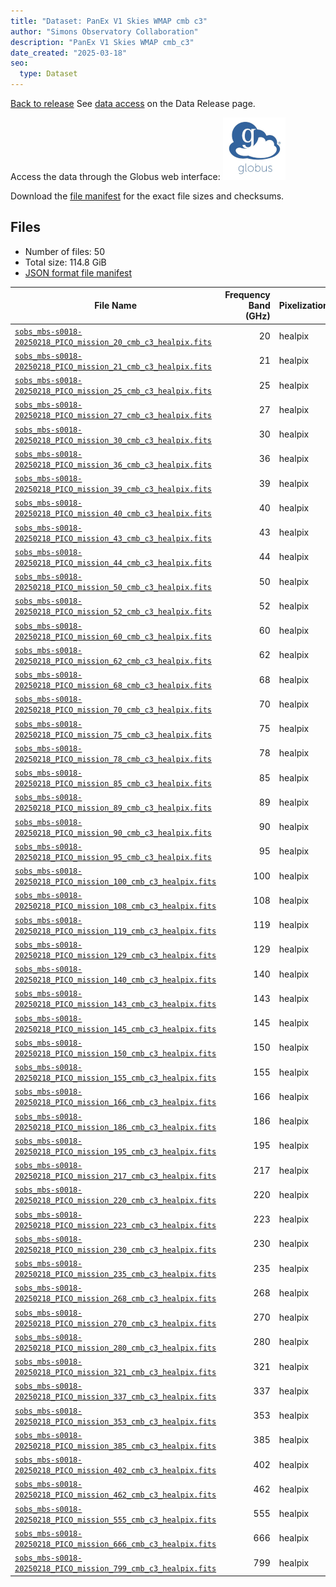 ```yaml
---
title: "Dataset: PanEx V1 Skies WMAP cmb c3"
author: "Simons Observatory Collaboration"
description: "PanEx V1 Skies WMAP cmb_c3"
date_created: "2025-03-18"
seo:
  type: Dataset
---
```


[Back to release](./panexv1-compsep.html#datasets)
See [data access](./panexv1-compsep.html#data-access) on the Data Release page.

Access the data through the Globus web interface: [![Download via Globus](images/globus-logo.png)](https://app.globus.org/file-manager?origin_id=53b2a147-ae9d-4bbf-9d18-3b46d133d4bb&origin_path=%2Fpanexp_v1_compsep%2Fcmb_c3%2F)

Download the [file manifest](https://g-0a470a.6b7bd8.0ec8.data.globus.org/panexp_v1_compsep/cmb_c3/manifest.json) for the exact file sizes and checksums.

## Files

- Number of files: 50
- Total size: 114.8 GiB
- [JSON format file manifest](https://g-0a470a.6b7bd8.0ec8.data.globus.org/panexp_v1_compsep/cmb_c3/manifest.json)

|                                                                                              File Name                                                                                               | Frequency Band (GHz) | Pixelization |  Size   |
| ---------------------------------------------------------------------------------------------------------------------------------------------------------------------------------------------------- | -------------------: | ------------ | ------- |
| [`sobs_mbs-s0018-20250218_PICO_mission_20_cmb_c3_healpix.fits`](https://g-0a470a.6b7bd8.0ec8.data.globus.org/panexp_v1_compsep/cmb_c3/sobs_mbs-s0018-20250218_PICO_mission_20_cmb_c3_healpix.fits)   |                   20 | healpix      | 2.3 GiB |
| [`sobs_mbs-s0018-20250218_PICO_mission_21_cmb_c3_healpix.fits`](https://g-0a470a.6b7bd8.0ec8.data.globus.org/panexp_v1_compsep/cmb_c3/sobs_mbs-s0018-20250218_PICO_mission_21_cmb_c3_healpix.fits)   |                   21 | healpix      | 2.3 GiB |
| [`sobs_mbs-s0018-20250218_PICO_mission_25_cmb_c3_healpix.fits`](https://g-0a470a.6b7bd8.0ec8.data.globus.org/panexp_v1_compsep/cmb_c3/sobs_mbs-s0018-20250218_PICO_mission_25_cmb_c3_healpix.fits)   |                   25 | healpix      | 2.3 GiB |
| [`sobs_mbs-s0018-20250218_PICO_mission_27_cmb_c3_healpix.fits`](https://g-0a470a.6b7bd8.0ec8.data.globus.org/panexp_v1_compsep/cmb_c3/sobs_mbs-s0018-20250218_PICO_mission_27_cmb_c3_healpix.fits)   |                   27 | healpix      | 2.3 GiB |
| [`sobs_mbs-s0018-20250218_PICO_mission_30_cmb_c3_healpix.fits`](https://g-0a470a.6b7bd8.0ec8.data.globus.org/panexp_v1_compsep/cmb_c3/sobs_mbs-s0018-20250218_PICO_mission_30_cmb_c3_healpix.fits)   |                   30 | healpix      | 2.3 GiB |
| [`sobs_mbs-s0018-20250218_PICO_mission_36_cmb_c3_healpix.fits`](https://g-0a470a.6b7bd8.0ec8.data.globus.org/panexp_v1_compsep/cmb_c3/sobs_mbs-s0018-20250218_PICO_mission_36_cmb_c3_healpix.fits)   |                   36 | healpix      | 2.3 GiB |
| [`sobs_mbs-s0018-20250218_PICO_mission_39_cmb_c3_healpix.fits`](https://g-0a470a.6b7bd8.0ec8.data.globus.org/panexp_v1_compsep/cmb_c3/sobs_mbs-s0018-20250218_PICO_mission_39_cmb_c3_healpix.fits)   |                   39 | healpix      | 2.3 GiB |
| [`sobs_mbs-s0018-20250218_PICO_mission_40_cmb_c3_healpix.fits`](https://g-0a470a.6b7bd8.0ec8.data.globus.org/panexp_v1_compsep/cmb_c3/sobs_mbs-s0018-20250218_PICO_mission_40_cmb_c3_healpix.fits)   |                   40 | healpix      | 2.3 GiB |
| [`sobs_mbs-s0018-20250218_PICO_mission_43_cmb_c3_healpix.fits`](https://g-0a470a.6b7bd8.0ec8.data.globus.org/panexp_v1_compsep/cmb_c3/sobs_mbs-s0018-20250218_PICO_mission_43_cmb_c3_healpix.fits)   |                   43 | healpix      | 2.3 GiB |
| [`sobs_mbs-s0018-20250218_PICO_mission_44_cmb_c3_healpix.fits`](https://g-0a470a.6b7bd8.0ec8.data.globus.org/panexp_v1_compsep/cmb_c3/sobs_mbs-s0018-20250218_PICO_mission_44_cmb_c3_healpix.fits)   |                   44 | healpix      | 2.3 GiB |
| [`sobs_mbs-s0018-20250218_PICO_mission_50_cmb_c3_healpix.fits`](https://g-0a470a.6b7bd8.0ec8.data.globus.org/panexp_v1_compsep/cmb_c3/sobs_mbs-s0018-20250218_PICO_mission_50_cmb_c3_healpix.fits)   |                   50 | healpix      | 2.3 GiB |
| [`sobs_mbs-s0018-20250218_PICO_mission_52_cmb_c3_healpix.fits`](https://g-0a470a.6b7bd8.0ec8.data.globus.org/panexp_v1_compsep/cmb_c3/sobs_mbs-s0018-20250218_PICO_mission_52_cmb_c3_healpix.fits)   |                   52 | healpix      | 2.3 GiB |
| [`sobs_mbs-s0018-20250218_PICO_mission_60_cmb_c3_healpix.fits`](https://g-0a470a.6b7bd8.0ec8.data.globus.org/panexp_v1_compsep/cmb_c3/sobs_mbs-s0018-20250218_PICO_mission_60_cmb_c3_healpix.fits)   |                   60 | healpix      | 2.3 GiB |
| [`sobs_mbs-s0018-20250218_PICO_mission_62_cmb_c3_healpix.fits`](https://g-0a470a.6b7bd8.0ec8.data.globus.org/panexp_v1_compsep/cmb_c3/sobs_mbs-s0018-20250218_PICO_mission_62_cmb_c3_healpix.fits)   |                   62 | healpix      | 2.3 GiB |
| [`sobs_mbs-s0018-20250218_PICO_mission_68_cmb_c3_healpix.fits`](https://g-0a470a.6b7bd8.0ec8.data.globus.org/panexp_v1_compsep/cmb_c3/sobs_mbs-s0018-20250218_PICO_mission_68_cmb_c3_healpix.fits)   |                   68 | healpix      | 2.3 GiB |
| [`sobs_mbs-s0018-20250218_PICO_mission_70_cmb_c3_healpix.fits`](https://g-0a470a.6b7bd8.0ec8.data.globus.org/panexp_v1_compsep/cmb_c3/sobs_mbs-s0018-20250218_PICO_mission_70_cmb_c3_healpix.fits)   |                   70 | healpix      | 2.3 GiB |
| [`sobs_mbs-s0018-20250218_PICO_mission_75_cmb_c3_healpix.fits`](https://g-0a470a.6b7bd8.0ec8.data.globus.org/panexp_v1_compsep/cmb_c3/sobs_mbs-s0018-20250218_PICO_mission_75_cmb_c3_healpix.fits)   |                   75 | healpix      | 2.3 GiB |
| [`sobs_mbs-s0018-20250218_PICO_mission_78_cmb_c3_healpix.fits`](https://g-0a470a.6b7bd8.0ec8.data.globus.org/panexp_v1_compsep/cmb_c3/sobs_mbs-s0018-20250218_PICO_mission_78_cmb_c3_healpix.fits)   |                   78 | healpix      | 2.3 GiB |
| [`sobs_mbs-s0018-20250218_PICO_mission_85_cmb_c3_healpix.fits`](https://g-0a470a.6b7bd8.0ec8.data.globus.org/panexp_v1_compsep/cmb_c3/sobs_mbs-s0018-20250218_PICO_mission_85_cmb_c3_healpix.fits)   |                   85 | healpix      | 2.3 GiB |
| [`sobs_mbs-s0018-20250218_PICO_mission_89_cmb_c3_healpix.fits`](https://g-0a470a.6b7bd8.0ec8.data.globus.org/panexp_v1_compsep/cmb_c3/sobs_mbs-s0018-20250218_PICO_mission_89_cmb_c3_healpix.fits)   |                   89 | healpix      | 2.3 GiB |
| [`sobs_mbs-s0018-20250218_PICO_mission_90_cmb_c3_healpix.fits`](https://g-0a470a.6b7bd8.0ec8.data.globus.org/panexp_v1_compsep/cmb_c3/sobs_mbs-s0018-20250218_PICO_mission_90_cmb_c3_healpix.fits)   |                   90 | healpix      | 2.3 GiB |
| [`sobs_mbs-s0018-20250218_PICO_mission_95_cmb_c3_healpix.fits`](https://g-0a470a.6b7bd8.0ec8.data.globus.org/panexp_v1_compsep/cmb_c3/sobs_mbs-s0018-20250218_PICO_mission_95_cmb_c3_healpix.fits)   |                   95 | healpix      | 2.3 GiB |
| [`sobs_mbs-s0018-20250218_PICO_mission_100_cmb_c3_healpix.fits`](https://g-0a470a.6b7bd8.0ec8.data.globus.org/panexp_v1_compsep/cmb_c3/sobs_mbs-s0018-20250218_PICO_mission_100_cmb_c3_healpix.fits) |                  100 | healpix      | 2.3 GiB |
| [`sobs_mbs-s0018-20250218_PICO_mission_108_cmb_c3_healpix.fits`](https://g-0a470a.6b7bd8.0ec8.data.globus.org/panexp_v1_compsep/cmb_c3/sobs_mbs-s0018-20250218_PICO_mission_108_cmb_c3_healpix.fits) |                  108 | healpix      | 2.3 GiB |
| [`sobs_mbs-s0018-20250218_PICO_mission_119_cmb_c3_healpix.fits`](https://g-0a470a.6b7bd8.0ec8.data.globus.org/panexp_v1_compsep/cmb_c3/sobs_mbs-s0018-20250218_PICO_mission_119_cmb_c3_healpix.fits) |                  119 | healpix      | 2.3 GiB |
| [`sobs_mbs-s0018-20250218_PICO_mission_129_cmb_c3_healpix.fits`](https://g-0a470a.6b7bd8.0ec8.data.globus.org/panexp_v1_compsep/cmb_c3/sobs_mbs-s0018-20250218_PICO_mission_129_cmb_c3_healpix.fits) |                  129 | healpix      | 2.3 GiB |
| [`sobs_mbs-s0018-20250218_PICO_mission_140_cmb_c3_healpix.fits`](https://g-0a470a.6b7bd8.0ec8.data.globus.org/panexp_v1_compsep/cmb_c3/sobs_mbs-s0018-20250218_PICO_mission_140_cmb_c3_healpix.fits) |                  140 | healpix      | 2.3 GiB |
| [`sobs_mbs-s0018-20250218_PICO_mission_143_cmb_c3_healpix.fits`](https://g-0a470a.6b7bd8.0ec8.data.globus.org/panexp_v1_compsep/cmb_c3/sobs_mbs-s0018-20250218_PICO_mission_143_cmb_c3_healpix.fits) |                  143 | healpix      | 2.3 GiB |
| [`sobs_mbs-s0018-20250218_PICO_mission_145_cmb_c3_healpix.fits`](https://g-0a470a.6b7bd8.0ec8.data.globus.org/panexp_v1_compsep/cmb_c3/sobs_mbs-s0018-20250218_PICO_mission_145_cmb_c3_healpix.fits) |                  145 | healpix      | 2.3 GiB |
| [`sobs_mbs-s0018-20250218_PICO_mission_150_cmb_c3_healpix.fits`](https://g-0a470a.6b7bd8.0ec8.data.globus.org/panexp_v1_compsep/cmb_c3/sobs_mbs-s0018-20250218_PICO_mission_150_cmb_c3_healpix.fits) |                  150 | healpix      | 2.3 GiB |
| [`sobs_mbs-s0018-20250218_PICO_mission_155_cmb_c3_healpix.fits`](https://g-0a470a.6b7bd8.0ec8.data.globus.org/panexp_v1_compsep/cmb_c3/sobs_mbs-s0018-20250218_PICO_mission_155_cmb_c3_healpix.fits) |                  155 | healpix      | 2.3 GiB |
| [`sobs_mbs-s0018-20250218_PICO_mission_166_cmb_c3_healpix.fits`](https://g-0a470a.6b7bd8.0ec8.data.globus.org/panexp_v1_compsep/cmb_c3/sobs_mbs-s0018-20250218_PICO_mission_166_cmb_c3_healpix.fits) |                  166 | healpix      | 2.3 GiB |
| [`sobs_mbs-s0018-20250218_PICO_mission_186_cmb_c3_healpix.fits`](https://g-0a470a.6b7bd8.0ec8.data.globus.org/panexp_v1_compsep/cmb_c3/sobs_mbs-s0018-20250218_PICO_mission_186_cmb_c3_healpix.fits) |                  186 | healpix      | 2.3 GiB |
| [`sobs_mbs-s0018-20250218_PICO_mission_195_cmb_c3_healpix.fits`](https://g-0a470a.6b7bd8.0ec8.data.globus.org/panexp_v1_compsep/cmb_c3/sobs_mbs-s0018-20250218_PICO_mission_195_cmb_c3_healpix.fits) |                  195 | healpix      | 2.3 GiB |
| [`sobs_mbs-s0018-20250218_PICO_mission_217_cmb_c3_healpix.fits`](https://g-0a470a.6b7bd8.0ec8.data.globus.org/panexp_v1_compsep/cmb_c3/sobs_mbs-s0018-20250218_PICO_mission_217_cmb_c3_healpix.fits) |                  217 | healpix      | 2.3 GiB |
| [`sobs_mbs-s0018-20250218_PICO_mission_220_cmb_c3_healpix.fits`](https://g-0a470a.6b7bd8.0ec8.data.globus.org/panexp_v1_compsep/cmb_c3/sobs_mbs-s0018-20250218_PICO_mission_220_cmb_c3_healpix.fits) |                  220 | healpix      | 2.3 GiB |
| [`sobs_mbs-s0018-20250218_PICO_mission_223_cmb_c3_healpix.fits`](https://g-0a470a.6b7bd8.0ec8.data.globus.org/panexp_v1_compsep/cmb_c3/sobs_mbs-s0018-20250218_PICO_mission_223_cmb_c3_healpix.fits) |                  223 | healpix      | 2.3 GiB |
| [`sobs_mbs-s0018-20250218_PICO_mission_230_cmb_c3_healpix.fits`](https://g-0a470a.6b7bd8.0ec8.data.globus.org/panexp_v1_compsep/cmb_c3/sobs_mbs-s0018-20250218_PICO_mission_230_cmb_c3_healpix.fits) |                  230 | healpix      | 2.3 GiB |
| [`sobs_mbs-s0018-20250218_PICO_mission_235_cmb_c3_healpix.fits`](https://g-0a470a.6b7bd8.0ec8.data.globus.org/panexp_v1_compsep/cmb_c3/sobs_mbs-s0018-20250218_PICO_mission_235_cmb_c3_healpix.fits) |                  235 | healpix      | 2.3 GiB |
| [`sobs_mbs-s0018-20250218_PICO_mission_268_cmb_c3_healpix.fits`](https://g-0a470a.6b7bd8.0ec8.data.globus.org/panexp_v1_compsep/cmb_c3/sobs_mbs-s0018-20250218_PICO_mission_268_cmb_c3_healpix.fits) |                  268 | healpix      | 2.3 GiB |
| [`sobs_mbs-s0018-20250218_PICO_mission_270_cmb_c3_healpix.fits`](https://g-0a470a.6b7bd8.0ec8.data.globus.org/panexp_v1_compsep/cmb_c3/sobs_mbs-s0018-20250218_PICO_mission_270_cmb_c3_healpix.fits) |                  270 | healpix      | 2.3 GiB |
| [`sobs_mbs-s0018-20250218_PICO_mission_280_cmb_c3_healpix.fits`](https://g-0a470a.6b7bd8.0ec8.data.globus.org/panexp_v1_compsep/cmb_c3/sobs_mbs-s0018-20250218_PICO_mission_280_cmb_c3_healpix.fits) |                  280 | healpix      | 2.3 GiB |
| [`sobs_mbs-s0018-20250218_PICO_mission_321_cmb_c3_healpix.fits`](https://g-0a470a.6b7bd8.0ec8.data.globus.org/panexp_v1_compsep/cmb_c3/sobs_mbs-s0018-20250218_PICO_mission_321_cmb_c3_healpix.fits) |                  321 | healpix      | 2.3 GiB |
| [`sobs_mbs-s0018-20250218_PICO_mission_337_cmb_c3_healpix.fits`](https://g-0a470a.6b7bd8.0ec8.data.globus.org/panexp_v1_compsep/cmb_c3/sobs_mbs-s0018-20250218_PICO_mission_337_cmb_c3_healpix.fits) |                  337 | healpix      | 2.3 GiB |
| [`sobs_mbs-s0018-20250218_PICO_mission_353_cmb_c3_healpix.fits`](https://g-0a470a.6b7bd8.0ec8.data.globus.org/panexp_v1_compsep/cmb_c3/sobs_mbs-s0018-20250218_PICO_mission_353_cmb_c3_healpix.fits) |                  353 | healpix      | 2.3 GiB |
| [`sobs_mbs-s0018-20250218_PICO_mission_385_cmb_c3_healpix.fits`](https://g-0a470a.6b7bd8.0ec8.data.globus.org/panexp_v1_compsep/cmb_c3/sobs_mbs-s0018-20250218_PICO_mission_385_cmb_c3_healpix.fits) |                  385 | healpix      | 2.3 GiB |
| [`sobs_mbs-s0018-20250218_PICO_mission_402_cmb_c3_healpix.fits`](https://g-0a470a.6b7bd8.0ec8.data.globus.org/panexp_v1_compsep/cmb_c3/sobs_mbs-s0018-20250218_PICO_mission_402_cmb_c3_healpix.fits) |                  402 | healpix      | 2.3 GiB |
| [`sobs_mbs-s0018-20250218_PICO_mission_462_cmb_c3_healpix.fits`](https://g-0a470a.6b7bd8.0ec8.data.globus.org/panexp_v1_compsep/cmb_c3/sobs_mbs-s0018-20250218_PICO_mission_462_cmb_c3_healpix.fits) |                  462 | healpix      | 2.3 GiB |
| [`sobs_mbs-s0018-20250218_PICO_mission_555_cmb_c3_healpix.fits`](https://g-0a470a.6b7bd8.0ec8.data.globus.org/panexp_v1_compsep/cmb_c3/sobs_mbs-s0018-20250218_PICO_mission_555_cmb_c3_healpix.fits) |                  555 | healpix      | 2.3 GiB |
| [`sobs_mbs-s0018-20250218_PICO_mission_666_cmb_c3_healpix.fits`](https://g-0a470a.6b7bd8.0ec8.data.globus.org/panexp_v1_compsep/cmb_c3/sobs_mbs-s0018-20250218_PICO_mission_666_cmb_c3_healpix.fits) |                  666 | healpix      | 2.3 GiB |
| [`sobs_mbs-s0018-20250218_PICO_mission_799_cmb_c3_healpix.fits`](https://g-0a470a.6b7bd8.0ec8.data.globus.org/panexp_v1_compsep/cmb_c3/sobs_mbs-s0018-20250218_PICO_mission_799_cmb_c3_healpix.fits) |                  799 | healpix      | 2.3 GiB |
